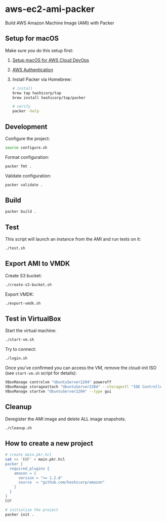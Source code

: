 # aws-ec2-ami-packer
Build AWS Amazon Machine Image (AMI) with Packer

## Setup for macOS

Make sure you do this setup first:

1. [Setup macOS for AWS Cloud DevOps](https://blog.swiftsoftwaregroup.com/setup-macos-for-aws-cloud-devops)

2. [AWS Authentication](https://blog.swiftsoftwaregroup.com/aws-authentication)

3. Install Packer via Homebrew:

   ```bash
   # install
   brew tap hashicorp/tap
   brew install hashicorp/tap/packer
   
   # verify
   packer -help
   ```

## Development

Configure the project:

```bash
source configure.sh
```

Format configuration:

```bash
packer fmt .
```

Validate configuration:

```bash
packer validate .
```

## Build

```bash
packer build .
```

## Test

This script will launch an instance from the AMI and run tests on it:  

```bash
./test.sh
```

## Export AMI to VMDK

Create S3 bucket:

```bash
./create-s3-bucket.sh
```

Export VMDK:

```bash
./export-vmdk.sh
```

## Test in VirtualBox

Start the virtual machine:

```bash
./start-vm.sh
```

Try to connect:

```bash
./login.sh
```

Once you've confirmed you can access the VM, remove the cloud-init ISO (see `start-vm.sh` script for details):

```bash
VBoxManage controlvm "UbuntuServer2204" poweroff
VBoxManage storageattach "UbuntuServer2204" --storagectl "IDE Controller" --port 0 --device 1 --type dvddrive --medium none
VBoxManage startvm "UbuntuServer2204" --type gui
```

## Cleanup

Deregister the AMI image and delete ALL image snapshots.

```bash
./cleanup.sh
```

## How to create a new project

```bash
# create main.pkr.hcl
cat << 'EOF' > main.pkr.hcl
packer {
  required_plugins {
    amazon = {
      version = ">= 1.2.8"
      source  = "github.com/hashicorp/amazon"
    }
  }
}
EOF

# initialize the project
packer init .
```

